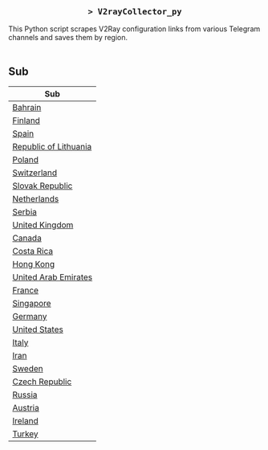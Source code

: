 <h3 align="center">
    <samp>&gt; V2rayCollector_py</samp>
</h3>

This Python script scrapes V2Ray configuration links from various Telegram channels and saves them by region.
<br>
<br>
## Sub
| Sub |
|-----|
| [Bahrain](https://raw.githubusercontent.com/freetomaid/Vxray-country/main/sub/Bahrain/config.txt) |
| [Finland](https://raw.githubusercontent.com/freetomaid/Vxray-country/main/sub/Finland/config.txt) |
| [Spain](https://raw.githubusercontent.com/freetomaid/Vxray-country/main/sub/Spain/config.txt) |
| [Republic of Lithuania](https://raw.githubusercontent.com/freetomaid/Vxray-country/main/sub/Republic%20of%20Lithuania/config.txt) |
| [Poland](https://raw.githubusercontent.com/freetomaid/Vxray-country/main/sub/Poland/config.txt) |
| [Switzerland](https://raw.githubusercontent.com/freetomaid/Vxray-country/main/sub/Switzerland/config.txt) |
| [Slovak Republic](https://raw.githubusercontent.com/freetomaid/Vxray-country/main/sub/Slovak%20Republic/config.txt) |
| [Netherlands](https://raw.githubusercontent.com/freetomaid/Vxray-country/main/sub/Netherlands/config.txt) |
| [Serbia](https://raw.githubusercontent.com/freetomaid/Vxray-country/main/sub/Serbia/config.txt) |
| [United Kingdom](https://raw.githubusercontent.com/freetomaid/Vxray-country/main/sub/United%20Kingdom/config.txt) |
| [Canada](https://raw.githubusercontent.com/freetomaid/Vxray-country/main/sub/Canada/config.txt) |
| [Costa Rica](https://raw.githubusercontent.com/freetomaid/Vxray-country/main/sub/Costa%20Rica/config.txt) |
| [Hong Kong](https://raw.githubusercontent.com/freetomaid/Vxray-country/main/sub/Hong%20Kong/config.txt) |
| [United Arab Emirates](https://raw.githubusercontent.com/freetomaid/Vxray-country/main/sub/United%20Arab%20Emirates/config.txt) |
| [France](https://raw.githubusercontent.com/freetomaid/Vxray-country/main/sub/France/config.txt) |
| [Singapore](https://raw.githubusercontent.com/freetomaid/Vxray-country/main/sub/Singapore/config.txt) |
| [Germany](https://raw.githubusercontent.com/freetomaid/Vxray-country/main/sub/Germany/config.txt) |
| [United States](https://raw.githubusercontent.com/freetomaid/Vxray-country/main/sub/United%20States/config.txt) |
| [Italy](https://raw.githubusercontent.com/freetomaid/Vxray-country/main/sub/Italy/config.txt) |
| [Iran](https://raw.githubusercontent.com/freetomaid/Vxray-country/main/sub/Iran/config.txt) |
| [Sweden](https://raw.githubusercontent.com/freetomaid/Vxray-country/main/sub/Sweden/config.txt) |
| [Czech Republic](https://raw.githubusercontent.com/freetomaid/Vxray-country/main/sub/Czech%20Republic/config.txt) |
| [Russia](https://raw.githubusercontent.com/freetomaid/Vxray-country/main/sub/Russia/config.txt) |
| [Austria](https://raw.githubusercontent.com/freetomaid/Vxray-country/main/sub/Austria/config.txt) |
| [Ireland](https://raw.githubusercontent.com/freetomaid/Vxray-country/main/sub/Ireland/config.txt) |
| [Turkey](https://raw.githubusercontent.com/freetomaid/Vxray-country/main/sub/Turkey/config.txt) |



















































































































































































































































































































































































































































































































































































































































































































































































































































































































































































































































































































































































































































































































































































































































































































































































































































































































































































































































































































































































































































































































































































































































































































































































































































































































































































































































































































































































































































































































































































































































































































































































































































































































































































































































































































































































































































































































































































































































































































































































































































